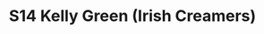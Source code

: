 ---
title: S14 Kelly Green (Irish Creamers)
permalink: "/teams/s14-kelly"
members:
- Joe Heron - Captain
- CJ Babb - QB
- Clifford Clapp
- Daniel Erkenbrack
- Jason Juffras
- Kurt Shores
- Mark Japinga
- Matt Pesesky
- OJ
- Patrick Foust
- Paul Pham
- Ricky Junquera
- Stephen Tackney
- Steve Gong
teamid: 5097
name: S14 Kelly Green
color: Irish Creamers
division: ''
---